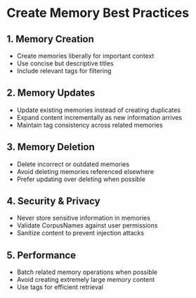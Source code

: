 # Create Memory Best Practices

## 1. Memory Creation
- Create memories liberally for important context
- Use concise but descriptive titles
- Include relevant tags for filtering

## 2. Memory Updates
- Update existing memories instead of creating duplicates
- Expand content incrementally as new information arrives
- Maintain tag consistency across related memories

## 3. Memory Deletion
- Delete incorrect or outdated memories
- Avoid deleting memories referenced elsewhere
- Prefer updating over deleting when possible

## 4. Security & Privacy
- Never store sensitive information in memories
- Validate CorpusNames against user permissions
- Sanitize content to prevent injection attacks

## 5. Performance
- Batch related memory operations when possible
- Avoid creating extremely large memory content
- Use tags for efficient retrieval
